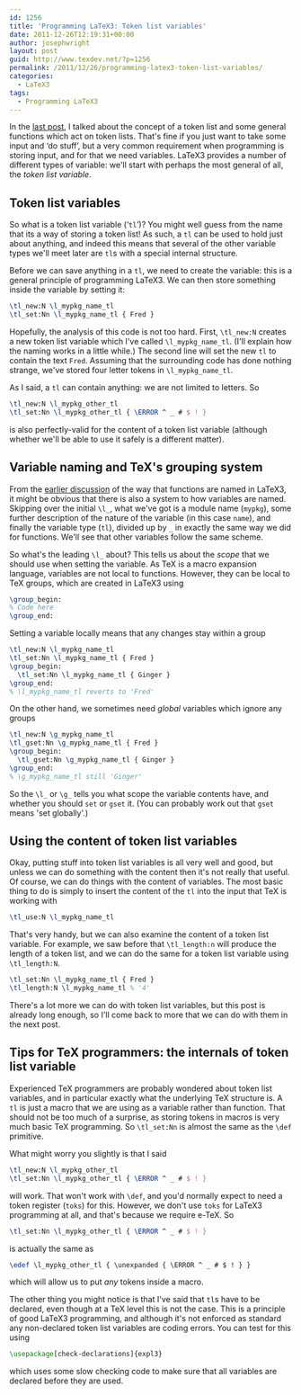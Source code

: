 ```yaml
---
id: 1256
title: 'Programming LaTeX3: Token list variables'
date: 2011-12-26T12:19:31+00:00
author: josephwright
layout: post
guid: http://www.texdev.net/?p=1256
permalink: /2011/12/26/programming-latex3-token-list-variables/
categories:
  - LaTeX3
tags:
  - Programming LaTeX3
---
```

In the [last post](http://www.texdev.net/2011/12/21/programming-latex3-category-codes-tokens-and-token-lists/), I talked about the concept of a token list and some general functions which act on token lists. That's fine if you just want to take some input and ‘do stuff’, but a very common requirement when programming is storing input, and for that we need variables. LaTeX3 provides a number of different types of variable: we'll start with perhaps the most general of all, the _token list variable_.

## Token list variables

So what is a token list variable (‘`tl`’)? You might well guess from the name that its a way of storing a token list! As such, a `tl` can be used to hold just about anything, and indeed this means that several of the other variable types we'll meet later are `tl`s with a special internal structure.

Before we can save anything in a `tl`, we need to create the variable: this is a general principle of programming LaTeX3. We can then store something inside the variable by setting it:

```latex
\tl_new:N \l_mypkg_name_tl
\tl_set:Nn \l_mypkg_name_tl { Fred }
```

Hopefully, the analysis of this code is not too hard. First, `\tl_new:N` creates a new token list variable which I've called `\l_mypkg_name_tl`. (I'll explain how the naming works in a little while.) The second line will set the new `tl` to contain the text `Fred`. Assuming that the surrounding code has done nothing strange, we've stored four letter tokens in `\l_mypkg_name_tl`.

As I said, a `tl` can contain anything: we are not limited to letters. So

```latex
\tl_new:N \l_mypkg_other_tl
\tl_set:Nn \l_mypkg_other_tl { \ERROR ^ _ # $ ! }
```

is also perfectly-valid for the content of a token list variable (although whether we'll be able to use it safely is a different matter).

## Variable naming and TeX's grouping system

From the [earlier discussion](http://www.texdev.net/2011/12/14/programming-latex3-creating-functions/) of the way that functions are named in LaTeX3, it might be obvious that there is also a system to how variables are named. Skipping over the initial `\l_`, what we've got is a module name (`mypkg`), some further description of the nature of the variable (in this case `name`), and finally the variable type (`tl`), divided up by `_` in exactly the same way we did for functions. We'll see that other variables follow the same scheme.

So what's the leading `\l_` about? This tells us about the _scope_ that we should use when setting the variable. As TeX is a macro expansion language, variables are not local to functions. However, they can be local to TeX groups, which are created in LaTeX3 using

```latex
\group_begin:
% Code here
\group_end:
```

Setting a variable locally means that any changes stay within a group

```latex
\tl_new:N \l_mypkg_name_tl
\tl_set:Nn \l_mypkg_name_tl { Fred }
\group_begin:
  \tl_set:Nn \l_mypkg_name_tl { Ginger }
\group_end:
% \l_mypkg_name_tl reverts to 'Fred'
```

On the other hand, we sometimes need _global_ variables which ignore any groups

```latex
\tl_new:N \g_mypkg_name_tl
\tl_gset:Nn \g_mypkg_name_tl { Fred }
\group_begin:
  \tl_gset:Nn \g_mypkg_name_tl { Ginger }
\group_end:
% \g_mypkg_name_tl still 'Ginger'
```

So the `\l_` or `\g_` tells you what scope the variable contents have, and whether you should `set` or `gset` it. (You can probably work out that `gset` means 'set globally'.)

## Using the content of token list variables

Okay, putting stuff into token list variables is all very well and good, but unless we can do something with the content then it's not really that useful. Of course, we can do things with the content of variables. The most basic thing to do is simply to insert the content of the `tl` into the input that TeX is working with

```latex
\tl_use:N \l_mypkg_name_tl
```

That's very handy, but we can also examine the content of a token list variable. For example, we saw before that `\tl_length:n` will produce the length of a token list, and we can do the same for a token list variable using `\tl_length:N`.

```latex
\tl_set:Nn \l_mypkg_name_tl { Fred }
\tl_length:N \l_mypkg_name_tl % '4'
```

There's a lot more we can do with token list variables, but this post is already long enough, so I'll come back to more that we can do with them in the next post.

## Tips for TeX programmers: the internals of token list variable

Experienced TeX programmers are probably wondered about token list variables, and in particular exactly what the underlying TeX structure is. A `tl` is just a macro that we are using as a variable rather than function. That should not be too much of a surprise, as storing tokens in macros is very much basic TeX programming. So `\tl_set:Nn` is almost the same as the `\def` primitive.

What might worry you slightly is that I said

```latex
\tl_new:N \l_mypkg_other_tl
\tl_set:Nn \l_mypkg_other_tl { \ERROR ^ _ # $ ! }
```

will work. That won't work with `\def`, and you'd normally expect to need a token register (`toks`) for this. However, we don't use `toks` for LaTeX3 programming at all, and that's because we require e-TeX. So

```latex
\tl_set:Nn \l_mypkg_other_tl { \ERROR ^ _ # $ ! }
```

is actually the same as

```latex
\edef \l_mypkg_other_tl { \unexpanded { \ERROR ^ _ # $ ! } }
```

which will allow us to put _any_ tokens inside a macro.

The other thing you might notice is that I've said that `tl`s have to be declared, even though at a TeX level this is not the case. This is a principle of good LaTeX3 programming, and although it's not enforced as standard any non-declared token list variables are coding errors. You can test for this using

```latex
\usepackage[check-declarations]{expl3}
```

which uses some slow checking code to make sure that all variables are declared before they are used.
